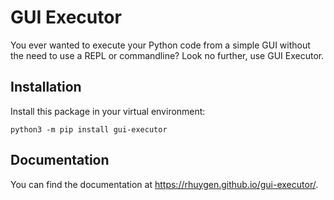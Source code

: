 
# GUI Executor

You ever wanted to execute your Python code from a simple GUI without the need to use a REPL or commandline? Look no further, use GUI Executor.


## Installation

Install this package in your virtual environment:

```
python3 -m pip install gui-executor 
```

## Documentation

You can find the documentation at https://rhuygen.github.io/gui-executor/.
